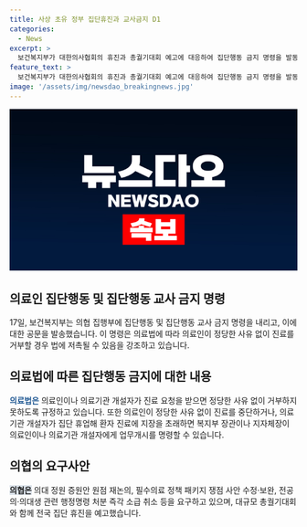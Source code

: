 ```yaml
---
title: 사상 초유 정부 집단휴진과 교사금지 D1
categories:
  - News
excerpt: >
  보건복지부가 대한의사협회의 휴진과 총궐기대회 예고에 대응하여 집단행동 금지 명령을 발동했다. 이에 따라 의협 집행부에게 집단행동과 행동 교사를 삼가라는 내용을 담은 공문이 발송되었으며, 불법적인 진료 거부와 휴진은 의료법에 저촉될 수 있다는 내용도 포함돼 있다. 추가로 정당한 이유 없이 진료를 거부하지 못하도록 하는 의료법을 인용하면서 복지부장관이나 지자체장이 업무개시를 명령할 수 있음을 강조했다. 이에 대비해 의협은 여전히 휴진과 총궐기대회를 예고하고 있으며, 의료정책을 포함한 여러 가지 사안에 대한 요구를 제시했다.
feature_text: >
  보건복지부가 대한의사협회의 휴진과 총궐기대회 예고에 대응하여 집단행동 금지 명령을 발동했다. 이에 따라 의협 집행부에게 집단행동과 행동 교사를 삼가라는 내용을 담은 공문이 발송되었으며, 불법적인 진료 거부와 휴진은 의료법에 저촉될 수 있다는 내용도 포함돼 있다. 추가로 정당한 이유 없이 진료를 거부하지 못하도록 하는 의료법을 인용하면서 복지부장관이나 지자체장이 업무개시를 명령할 수 있음을 강조했다. 이에 대비해 의협은 여전히 휴진과 총궐기대회를 예고하고 있으며, 의료정책을 포함한 여러 가지 사안에 대한 요구를 제시했다.
image: '/assets/img/newsdao_breakingnews.jpg'
---
```


<p><img src="/assets/img/newsdao_breakingnews.jpg" alt="firstkoreanews 속보" /></p>

<h2 data-ke-size="size26">의료인 집단행동 및 집단행동 교사 금지 명령</h2>

<p data-ke-size="size16">17일, 보건복지부는 의협 집행부에 집단행동 및 집단행동 교사 금지 명령을 내리고, 이에 대한 공문을 발송했습니다. 이 명령은 의료법에 따라 의료인이 정당한 사유 없이 진료를 거부할 경우 법에 저촉될 수 있음을 강조하고 있습니다.</p>

<h2 data-ke-size="size26">의료법에 따른 집단행동 금지에 대한 내용</h2>

<p data-ke-size="size16"><b><span style="color: #1a5490;">의료법은</span></b> 의료인이나 의료기관 개설자가 진료 요청을 받으면 정당한 사유 없이 거부하지 못하도록 규정하고 있습니다. 또한 의료인이 정당한 사유 없이 진료를 중단하거나, 의료기관 개설자가 집단 휴업해 환자 진료에 지장을 초래하면 복지부 장관이나 지자체장이 의료인이나 의료기관 개설자에게 업무개시를 명령할 수 있습니다.</p>

<h2 data-ke-size="size26">의협의 요구사안</h2>

<p data-ke-size="size16"><b><span style="background-color: #21538527;">의협은</span></b> 의대 정원 증원안 원점 재논의, 필수의료 정책 패키지 쟁점 사안 수정·보완, 전공의·의대생 관련 행정명령 처분 즉각 소급 취소 등을 요구하고 있으며, 대규모 총궐기대회와 함께 전국 집단 휴진을 예고했습니다.</p>

